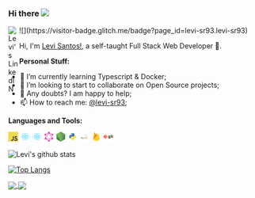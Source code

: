 ### Hi there <img src="https://media.giphy.com/media/hvRJCLFzcasrR4ia7z/giphy.gif" width="25px">

<a href="https://www.linkedin.com/in/levi-sr93/">
  <img align="left" alt="Levi's LinkedIN" width="22px" src="https://raw.githubusercontent.com/peterthehan/peterthehan/master/assets/linkedin.svg" />
</a>
![](https://visitor-badge.glitch.me/badge?page_id=levi-sr93.levi-sr93)

<br />

Hi, I'm [Levi Santos!](https://levisantos.com/), a self-taught Full Stack Web Developer 🚀.
  
**Personal Stuff:**

- 🌱 I’m currently learning Typescript & Docker;
- :couple: I’m looking to start to collaborate on Open Source projects;
- 💬 Any doubts? I am happy to help;
- 📫 How to reach me: [@levi-sr93](https://linkedin.com/in/levi-sr93);

**Languages and Tools:**  

<code><img height="20" src="https://raw.githubusercontent.com/github/explore/80688e429a7d4ef2fca1e82350fe8e3517d3494d/topics/javascript/javascript.png"></code>
<code><img height="20" src="https://raw.githubusercontent.com/github/explore/80688e429a7d4ef2fca1e82350fe8e3517d3494d/topics/react/react.png"></code>
<code><img height="20" src="https://raw.githubusercontent.com/github/explore/80688e429a7d4ef2fca1e82350fe8e3517d3494d/topics/react-native/react-native.png"></code>
<code><img height="20" src="https://raw.githubusercontent.com/github/explore/5c058a388828bb5fde0bcafd4bc867b5bb3f26f3/topics/graphql/graphql.png"></code>
<code><img height="20" src="https://raw.githubusercontent.com/github/explore/80688e429a7d4ef2fca1e82350fe8e3517d3494d/topics/nodejs/nodejs.png"></code>
<code><img height="20" src="https://raw.githubusercontent.com/github/explore/80688e429a7d4ef2fca1e82350fe8e3517d3494d/topics/python/python.png"></code>
<code><img height="20" src="https://raw.githubusercontent.com/github/explore/80688e429a7d4ef2fca1e82350fe8e3517d3494d/topics/mysql/mysql.png"></code>
<code><img height="20" src="https://raw.githubusercontent.com/github/explore/80688e429a7d4ef2fca1e82350fe8e3517d3494d/topics/firebase/firebase.png"></code>
<code><img height="20" src="https://raw.githubusercontent.com/github/explore/80688e429a7d4ef2fca1e82350fe8e3517d3494d/topics/git/git.png"></code>

![Levi's github stats](https://github-readme-stats.vercel.app/api?username=levi-sr93&show_icons=true&theme=radical)

[![Top Langs](https://github-readme-stats.vercel.app/api/top-langs/?username=levi-sr93&layout=compact&theme=radical)](https://github.com/levi-sr93/github-readme-stats)

<a href="https://github.com/levi-sr93/simplenewsapp0.1">
  <img align="center" src="https://github-readme-stats.vercel.app/api/pin/?username=levi-sr93&repo=simplenewsapp0.1&theme=radical" />
</a>
<a href="https://github.com/levi-sr93/my_wallet_react_typescrypt">
  <img align="center" src="https://github-readme-stats.vercel.app/api/pin/?username=levi-sr93&repo=my_wallet_react_typescrypt&theme=radical" />
</a>

<!--
**levi-sr93/levi-sr93** is a ✨ _special_ ✨ repository because its `README.md` (this file) appears on your GitHub profile.

Here are some ideas to get you started:

- 🔭 I’m currently working on ...
- 🌱 I’m currently learning ...
- 👯 I’m looking to collaborate on ...
- 🤔 I’m looking for help with ...
- 💬 Ask me about ...
- 📫 How to reach me: ...
- 😄 Pronouns: ...
- ⚡ Fun fact: ...
-->

